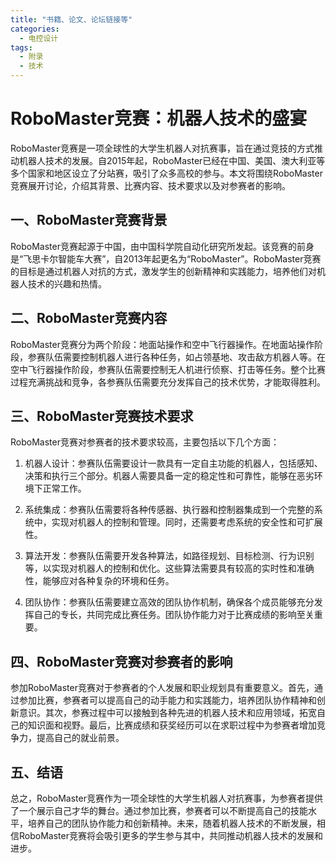 ```yaml
---  
title: "书籍、论文、论坛链接等"  
categories:  
  - 电控设计  
tags: 
  - 附录 
  - 技术
---  
```


# RoboMaster竞赛：机器人技术的盛宴

RoboMaster竞赛是一项全球性的大学生机器人对抗赛事，旨在通过竞技的方式推动机器人技术的发展。自2015年起，RoboMaster已经在中国、美国、澳大利亚等多个国家和地区设立了分站赛，吸引了众多高校的参与。本文将围绕RoboMaster竞赛展开讨论，介绍其背景、比赛内容、技术要求以及对参赛者的影响。

## 一、RoboMaster竞赛背景

RoboMaster竞赛起源于中国，由中国科学院自动化研究所发起。该竞赛的前身是“飞思卡尔智能车大赛”，自2013年起更名为“RoboMaster”。RoboMaster竞赛的目标是通过机器人对抗的方式，激发学生的创新精神和实践能力，培养他们对机器人技术的兴趣和热情。

## 二、RoboMaster竞赛内容

RoboMaster竞赛分为两个阶段：地面站操作和空中飞行器操作。在地面站操作阶段，参赛队伍需要控制机器人进行各种任务，如占领基地、攻击敌方机器人等。在空中飞行器操作阶段，参赛队伍需要控制无人机进行侦察、打击等任务。整个比赛过程充满挑战和竞争，各参赛队伍需要充分发挥自己的技术优势，才能取得胜利。

## 三、RoboMaster竞赛技术要求

RoboMaster竞赛对参赛者的技术要求较高，主要包括以下几个方面：

1. 机器人设计：参赛队伍需要设计一款具有一定自主功能的机器人，包括感知、决策和执行三个部分。机器人需要具备一定的稳定性和可靠性，能够在恶劣环境下正常工作。

2. 系统集成：参赛队伍需要将各种传感器、执行器和控制器集成到一个完整的系统中，实现对机器人的控制和管理。同时，还需要考虑系统的安全性和可扩展性。

3. 算法开发：参赛队伍需要开发各种算法，如路径规划、目标检测、行为识别等，以实现对机器人的控制和优化。这些算法需要具有较高的实时性和准确性，能够应对各种复杂的环境和任务。

4. 团队协作：参赛队伍需要建立高效的团队协作机制，确保各个成员能够充分发挥自己的专长，共同完成比赛任务。团队协作能力对于比赛成绩的影响至关重要。

## 四、RoboMaster竞赛对参赛者的影响

参加RoboMaster竞赛对于参赛者的个人发展和职业规划具有重要意义。首先，通过参加比赛，参赛者可以提高自己的动手能力和实践能力，培养团队协作精神和创新意识。其次，参赛过程中可以接触到各种先进的机器人技术和应用领域，拓宽自己的知识面和视野。最后，比赛成绩和获奖经历可以在求职过程中为参赛者增加竞争力，提高自己的就业前景。

## 五、结语

总之，RoboMaster竞赛作为一项全球性的大学生机器人对抗赛事，为参赛者提供了一个展示自己才华的舞台。通过参加比赛，参赛者可以不断提高自己的技能水平，培养自己的团队协作能力和创新精神。未来，随着机器人技术的不断发展，相信RoboMaster竞赛将会吸引更多的学生参与其中，共同推动机器人技术的发展和进步。 
